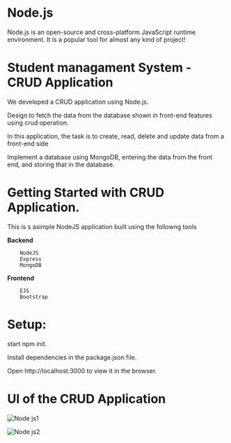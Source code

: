 # Node.js

Node.js is an open-source and cross-platform JavaScript runtime environment. It is a popular tool for almost any kind of project!

# Student managament System - CRUD Application

We developed a CRUD application using Node.js.

Design to fetch the data from the database shown in front-end features using crud operation.

In this application, the task is to create, read, delete and update data from a front-end side

Implement a database using MongoDB, entering the data from the front end, and storing that in the database.


# Getting Started with CRUD Application.
This is s asimple NodeJS application built using the followng tools

**Backend**

        NodeJS
        Express
        MongoDB

**Frontend**

        EJS
        Bootstrap

# Setup:

start npm init.

Install dependencies in the package.json file.

Open http://localhost:3000 to view it in the browser.


# UI of the CRUD Application

![Node js1](https://user-images.githubusercontent.com/112237188/215757997-2ab05dff-4bb0-43fb-8be9-d60c08c2bb8e.png)

![Node js2](https://user-images.githubusercontent.com/112237188/215758142-ed308ece-00a1-41a3-be1e-3795c4a072dc.png)


